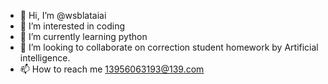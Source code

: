 - 👋 Hi, I’m @wsblataiai
- 👀 I’m interested in coding
- 🌱 I’m currently learning python
- 💞️ I’m looking to collaborate on correction student homework by Artificial intelligence.
- 📫 How to reach me 13956063193@139.com

<!---
wsblataiai/wsblataiai is a ✨ special ✨ repository because its `README.md` (this file) appears on your GitHub profile.
You can click the Preview link to take a look at your changes.
--->
